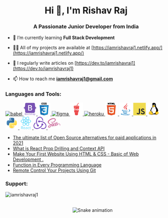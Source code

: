 <h1 align="center">Hi 👋, I'm Rishav Raj</h1>
<h3 align="center">A Passionate Junior Developer from India</h3>

- 🌱 I’m currently learning **Full Stack Development**

- 👨‍💻 All of my projects are available at [https://iamrishavraj1.netlify.app/](https://iamrishavraj1.netlify.app/)

- 📝 I regularly write articles on [https://dev.to/iamrishavraj1](https://dev.to/iamrishavraj1)

- 📫 How to reach me **iamrishavraj1@gmail.com**


<h3 align="left">Languages and Tools:</h3>
<p align="left"> <a href="https://babeljs.io/" target="_blank"> <img src="https://www.vectorlogo.zone/logos/babeljs/babeljs-icon.svg" alt="babel" width="40" height="40"/> </a> <a href="https://getbootstrap.com" target="_blank"> <img src="https://raw.githubusercontent.com/devicons/devicon/master/icons/bootstrap/bootstrap-plain-wordmark.svg" alt="bootstrap" width="40" height="40"/> </a> <a href="https://www.w3schools.com/css/" target="_blank"> <img src="https://raw.githubusercontent.com/devicons/devicon/master/icons/css3/css3-original-wordmark.svg" alt="css3" width="40" height="40"/> </a> <a href="https://www.figma.com/" target="_blank"> <img src="https://www.vectorlogo.zone/logos/figma/figma-icon.svg" alt="figma" width="40" height="40"/> </a> <a href="https://gulpjs.com" target="_blank"> <img src="https://raw.githubusercontent.com/devicons/devicon/master/icons/gulp/gulp-plain.svg" alt="gulp" width="40" height="40"/> </a> <a href="https://heroku.com" target="_blank"> <img src="https://www.vectorlogo.zone/logos/heroku/heroku-icon.svg" alt="heroku" width="40" height="40"/> </a> <a href="https://www.w3.org/html/" target="_blank"> <img src="https://raw.githubusercontent.com/devicons/devicon/master/icons/html5/html5-original-wordmark.svg" alt="html5" width="40" height="40"/> </a> <a href="https://www.java.com" target="_blank"> <img src="https://raw.githubusercontent.com/devicons/devicon/master/icons/java/java-original.svg" alt="java" width="40" height="40"/> </a> <a href="https://developer.mozilla.org/en-US/docs/Web/JavaScript" target="_blank"> <img src="https://raw.githubusercontent.com/devicons/devicon/master/icons/javascript/javascript-original.svg" alt="javascript" width="40" height="40"/> </a> <a href="https://www.linux.org/" target="_blank"> <img src="https://raw.githubusercontent.com/devicons/devicon/master/icons/linux/linux-original.svg" alt="linux" width="40" height="40"/> </a> <a href="https://www.python.org" target="_blank"> <img src="https://raw.githubusercontent.com/devicons/devicon/master/icons/python/python-original.svg" alt="python" width="40" height="40"/> </a> <a href="https://reactjs.org/" target="_blank"> <img src="https://raw.githubusercontent.com/devicons/devicon/master/icons/react/react-original-wordmark.svg" alt="react" width="40" height="40"/> </a> <a href="https://redux.js.org" target="_blank"> <img src="https://raw.githubusercontent.com/devicons/devicon/master/icons/redux/redux-original.svg" alt="redux" width="40" height="40"/> </a> <a href="https://sass-lang.com" target="_blank"> <img src="https://raw.githubusercontent.com/devicons/devicon/master/icons/sass/sass-original.svg" alt="sass" width="40" height="40"/> </a> </p>

<!-- BLOG-POST-LIST:START -->
- [The ultimate list of Open Source alternatives for paid applications in 2021](https://dev.to/iamrishavraj1/the-ultimate-list-of-open-source-alternatives-for-paid-applications-in-2021-2f83)
- [What is React Prop Drilling and Context API](https://dev.to/iamrishavraj1/what-is-react-prop-drilling-and-context-api-cjl)
- [Make Your First Website Using HTML &amp; CSS - Basic of Web Development .](https://dev.to/iamrishavraj1/make-your-first-website-using-html-css-basic-of-web-development-2inm)
- [Function in Every Programming Language](https://dev.to/iamrishavraj1/function-in-every-programming-language-2fja)
- [Remote Control Your Projects Using Git](https://dev.to/iamrishavraj1/remote-control-your-projects-using-git-4igb)
<!-- BLOG-POST-LIST:END -->

<h3 align="left">Support:</h3>
<p><a href="https://www.buymeacoffee.com/iamrishavraj1"> <img align="left" src="https://cdn.buymeacoffee.com/buttons/v2/default-yellow.png" height="50" width="210" alt="iamrishavraj1" /></a></p><br><br>


 
  ![Snake animation](https://github.com/eagrundy/eagrundy/blob/output/github-contribution-grid-snake.svg)








